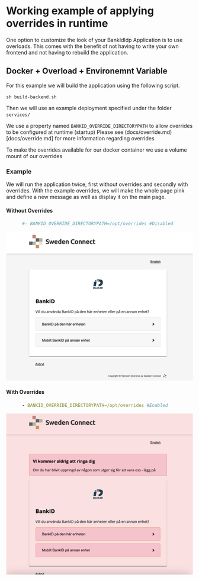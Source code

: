 # Working example of applying overrides in runtime
One option to customize the look of your BankIdIdp Application is to use overloads.
This comes with the benefit of not having to write your own frontend and not having to rebuild the application.

## Docker + Overload + Environemnt Variable
For this example we will build the application using the following script.
```shell
sh build-backend.sh
```

Then we will use an example deployment specified under the folder `services/`

We use a property named `BANKID_OVERRIDE_DIRECTORYPATH` to allow overrides to be configured at runtime (startup)
Please see (docs/override.md)[docs/override.md] for more information regarding overrides

To make the overrides available for our docker container we use a volume mount of our overrides

### Example
We will run the application twice, first without overrides and secondly with overrides.
With the example overrides, we will make the whole page pink and define a new message as well as display it on the main page.

#### Without Overrides
```yml
      #- BANKID_OVERRIDE_DIRECTORYPATH=/opt/overrides #Disabled
```
![Before](before.png)
#### With Overrides
```yml
      - BANKID_OVERRIDE_DIRECTORYPATH=/opt/overrides #Enabled
```
![After](after.png)


